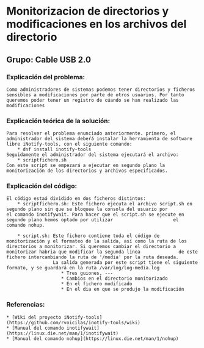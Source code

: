 # Monitorizacion de directorios y modificaciones en los archivos del directorio
## Grupo: Cable USB 2.0

### Explicación del problema:
	Como administradores de sistemas podemos tener directorios y ficheros sensibles a modificaciones por parte de otros usuarios. Por tanto queremos poder tener un registro de cúando se han realizado las modificaciones 


### Explicación teórica de la solución:
	Para resolver el problema enunciado anteriormente. primero, el administrador del sistema debeŕá instalar la herramienta de software libre iNotify-tools, con el siguiente comando:
		* dnf install inotify-tools
	Seguidamente el administrador del sistema ejecutará el archivo:
		* scriptfichero.sh
	Con este script se empezará a ejecutar en segundo plano la monitorización de los directorios y archivos especificados.


### Explicación del código:
	El código estaá dividido en dos ficheros distintos:
		* scriptfichero.sh: Este fichero ejecuta el archivo script.sh en segundo plano sin que se bloquee la consola del usuario por 					 el comando inotifywait. Para hacer que el script.sh se ejecute en segundo plano hemos optado por utilizar 						el comando nohup.

		* script.sh: Este fichero contiene toda el código de monitorización y el formateo de la salida, así como la ruta de los 				 directorios a monitorizar. Si queremos cambiar el directorio a monitorizar habria que modificar la segunda linea 			   de este fichero intercambiando la ruta de '/media' por la ruta deseada.
					 La salida generada por este script tiene el siguiente formato, y se guardará en la ruta /var/log/log-media.log
					 	* Tres guiones, ---
					 	* Cambios en el directorio monitorizado
					 	* En el fichero modificado
					 	* En el dia en que se produjo la modificación

### Referencias:
	* [Wiki del proyecto iNotify-tools](https://github.com/rvoicilas/inotify-tools/wiki)
	* [Manual del comando inotifywait](https://linux.die.net/man/1/inotifywait)
	* [Manual del comando nohup](https://linux.die.net/man/1/nohup)
